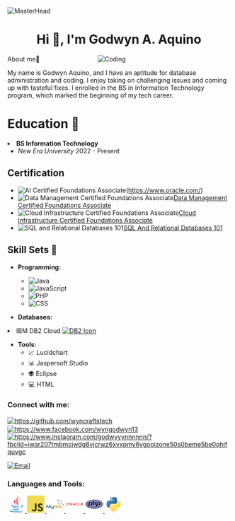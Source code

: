 ![MasterHead](https://user-images.githubusercontent.com/74038190/213910845-af37a709-8995-40d6-be59-724526e3c3d7.gif)
<h1 align="center">Hi 👋, I'm Godwyn A. Aquino</h1>
<img align="right" alt="Coding" width="300" src="https://user-images.githubusercontent.com/74038190/219923809-b86dc415-a0c2-4a38-bc88-ad6cf06395a8.gif"


<h1>About me🚀</h1>

My name is Godwyn Aquino, and I have an aptitude for database administration and coding. I enjoy taking on challenging issues and coming up with tasteful fixes. I enrolled in the BS in Information Technology program, which marked the beginning of my tech career.



<h1>Education 📖</h1>
  
   <li><strong>BS Information Technology</strong>
<ul dir="auto">
<li><em>New Era University</em> 2022 - Present</li>
</ul>
</li>
  

## Certification

- ![AI Certified Foundations Associate](https://img.shields.io/badge/AI_Certified_Foundations_Associate-Oracle-%23F80000.svg?style=for-the-badge)(https://www.oracle.com/)
-  ![Data Management Certified Foundations Associate](https://img.shields.io/badge/Data_Management_Certified_Foundations_Associate-Oracle-%23F80000.svg?style=for-the-badge)[Data Management Certified Foundations Associate](https://catalog-education.oracle.com/pls/certview/sharebadge?id=4C920BD03F6CF80A4A0B42118741B53CE1C93A02B9D62998B847605FC75A8B7D&fbclid=IwAR1NKhkfFWObHRLynLEjxpR-3lyfics5F7mP1sVbo6_CAOcCLb8Lc07ur40)
-  ![Cloud Infrastructure Certified Foundations Associate](https://img.shields.io/badge/Cloud_Infrastructure_Certified_Foundations_Associate-Oracle-%23F80000.svg?style=for-the-badge)[Cloud Infrastructure Certified Foundations Associate](https://catalog-education.oracle.com/pls/certview/sharebadge?id=A0444E9FF5888CF5504ECADD4B5BB22FF781A2D9E7002789FA217F0F960EB7F6)
-  ![SQL and Relational Databases 101](https://img.shields.io/badge/SQL_and_Relational_Databases_101-Database-%234169E1.svg?style=for-the-badge)[SQL And Relational Databases 101](https://courses.cognitiveclass.ai/certificates/02dbdde588234df7b2f33e9796c160c0)




## Skill Sets :toolbox: 

- **Programming:**
  - ![Java](https://img.shields.io/badge/Java-%23ED8B00.svg?style=for-the-badge&logo=java&logoColor=white)
  - ![JavaScript](https://img.shields.io/badge/JavaScript-%23323330.svg?style=for-the-badge&logo=javascript&logoColor=%23F7DF1E)
  - ![PHP](https://img.shields.io/badge/PHP-%777BB4.svg?style=for-the-badge&logo=php&logoColor=white)
  - ![CSS](https://img.shields.io/badge/CSS-%231572B6.svg?style=for-the-badge&logo=css3&logoColor=white)
  
  
- **Databases:**
 <li>IBM DB2 Cloud <a target="_blank" rel="noopener noreferrer nofollow" href="https://camo.githubusercontent.com/6e489a5de86400b89cb450a0106d195784b727d7c3f29df47cee605a9eec2b30/68747470733a2f2f696d672e736869656c64732e696f2f62616467652f2d4442322d626c75653f6c6f676f3d69626d"><img src="https://img.shields.io/badge/IBM%20Cloud-1261FE.svg?style=for-the-badge&logo=IBM-Cloud&logoColor=white" alt="DB2 Icon" data-canonical-src="https://img.shields.io/badge/-DB2-blue?logo=ibm" style="max-width: 100%;"></a></li>
                      

- **Tools:**
  - :chart_with_upwards_trend: Lucidchart
  - :bar_chart: Jaspersoft Studio
  - 👽 Eclipse
  - :computer: HTML


<h3 align="left">Connect with me:</h3>
<p align="left"> 
<a href="https://github.com/wyncraftstech" target="blank"><img align="center" src="https://raw.githubusercontent.com/rahuldkjain/github-profile-readme-generator/master/src/images/icons/Social/linked-in-alt.svg" alt="https://github.com/wyncraftstech" height="30" width="40" /></a>
<a href="https://fb.com/https://www.facebook.com/wyngodwyn13" target="blank"><img align="center" src="https://raw.githubusercontent.com/rahuldkjain/github-profile-readme-generator/master/src/images/icons/Social/facebook.svg" alt="https://www.facebook.com/wyngodwyn13" height="30" width="40" /></a>
<a href="https://www.instagram.com/godwyyynnnnnn/?fbclid=iwar207tmbmcjwdg8vjcrwz6xvxpmy6ygooizone50s0beme5be0qhlfquvgc" target="blank"><img align="center" src="https://raw.githubusercontent.com/rahuldkjain/github-profile-readme-generator/master/src/images/icons/Social/instagram.svg" alt="https://www.instagram.com/godwyyynnnnnn/?fbclid=iwar207tmbmcjwdg8vjcrwz6xvxpmy6ygooizone50s0beme5be0qhlfquvgc" height="30" width="40" /></a>
</p>

[![Email](https://img.shields.io/badge/Gmail-D14836?style=for-the-badge&logo=gmail&logoColor=white)](mailto:aquinogodwyn1@gmail.com)







<h3 align="left">Languages and Tools:</h3>
<p align="left"> <a href="https://www.java.com" target="_blank" rel="noreferrer"> <img src="https://raw.githubusercontent.com/devicons/devicon/master/icons/java/java-original.svg" alt="java" width="40" height="40"/> </a> <a href="https://developer.mozilla.org/en-US/docs/Web/JavaScript" target="_blank" rel="noreferrer"> <img src="https://raw.githubusercontent.com/devicons/devicon/master/icons/javascript/javascript-original.svg" alt="javascript" width="40" height="40"/> </a> <a href="https://www.mysql.com/" target="_blank" rel="noreferrer"> <img src="https://raw.githubusercontent.com/devicons/devicon/master/icons/mysql/mysql-original-wordmark.svg" alt="mysql" width="40" height="40"/> </a> <a href="https://www.oracle.com/" target="_blank" rel="noreferrer"> <img src="https://raw.githubusercontent.com/devicons/devicon/master/icons/oracle/oracle-original.svg" alt="oracle" width="40" height="40"/> </a> <a href="https://www.php.net" target="_blank" rel="noreferrer"> <img src="https://raw.githubusercontent.com/devicons/devicon/master/icons/php/php-original.svg" alt="php" width="40" height="40"/> </a> <a href="https://www.python.org" target="_blank" rel="noreferrer"> <img src="https://raw.githubusercontent.com/devicons/devicon/master/icons/python/python-original.svg" alt="python" width="40" height="40"/> </a> </p>





